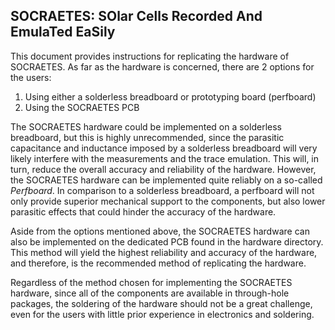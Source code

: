 ## SOCRAETES: SOlar Cells Recorded And EmulaTed EaSily

This document provides instructions for replicating the hardware of SOCRAETES.
As far as the hardware is concerned, there are 2 options for the users:
1. Using either a solderless breadboard or prototyping board (perfboard)
2. Using the SOCRAETES PCB

The SOCRAETES hardware could be implemented on a solderless breadboard, but this
is highly unrecommended, since the parasitic capacitance and inductance imposed
by a solderless breadboard will very likely interfere with the measurements and
the trace emulation. This will, in turn, reduce the overall accuracy and reliability
of the hardware. However, the SOCRAETES hardware can be implemented quite reliably
on a so-called *Perfboard*. In comparison to a solderless breadboard, a
perfboard will not only provide superior mechanical support to the components,
but also lower parasitic effects that could hinder the accuracy of the hardware.

Aside from the options mentioned above, the SOCRAETES hardware can also be
implemented on the dedicated PCB found in the hardware directory. This method will
yield the highest reliability and accuracy of the hardware, and therefore, is
the recommended method of replicating the hardware.

Regardless of the method chosen for implementing the SOCRAETES hardware, since
all of the components are available in through-hole packages, the soldering of
the hardware should not be a great challenge, even for the users with little
prior experience in electronics and soldering.
